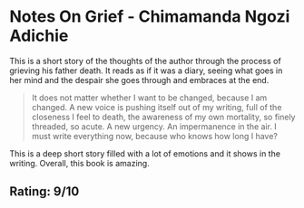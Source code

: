 # Notes On Grief - Chimamanda Ngozi Adichie

This is a short story of the thoughts of the author through the process of grieving his father death. It reads as if it was a diary, seeing what goes in her mind and the despair she goes through and embraces at the end. 

> It does not matter whether I want to be changed, because I am changed. A new voice is pushing itself out of my writing, full of the closeness I feel to death, the awareness of my own mortality, so finely threaded, so acute. A new urgency. An impermanence in the air. I must write everything now, because who knows how long I have?

This is a deep short story filled with a lot of emotions and it shows in the writing. Overall, this book is amazing.

## Rating: 9/10